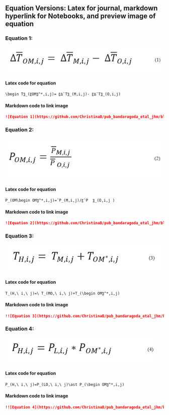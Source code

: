 ## Equation Versions: Latex for journal, markdown hyperlink for Notebooks, and preview image of equation

### Equation 1: 
![Equation 1](https://github.com/ChristinaB/pub_bandaragoda_etal_jhm/blob/master/images/Equation1.png)

#### Latex code for equation
```markdown
\begin T〗_(〖OM〗^*,i,j)= 〖∆¯T〗_(M,i,j)- 〖∆¯T〗_(O,i,j)  
```
#### Markdown code to link image
```markdown
![Equation 1](https://github.com/ChristinaB/pub_bandaragoda_etal_jhm/blob/master/images/Equation1.png)
```

### Equation 2: 
![Equation 2](https://github.com/ChristinaB/pub_bandaragoda_etal_jhm/blob/master/images/Equation2.png)

#### Latex code for equation
```markdown
P_(OM\begin OM〗^*,i,j)=¯P_(M,i,j)/〖¯P  〗_(O,i,j )    
```
#### Markdown code to link image
```markdown
![Equation 2](https://github.com/ChristinaB/pub_bandaragoda_etal_jhm/blob/master/images/Equation2.png)
```
### Equation 3: 
![Equation 3](https://github.com/ChristinaB/pub_bandaragoda_etal_jhm/blob/master/images/Equation3.png)

#### Latex code for equation
```markdown
T_(H,\ i,\ j)=\ T_(MO,\ i,\ j)+T_(\begin OM〗^*,i,j)  
```
#### Markdown code to link image
```markdown
!![Equation 3](https://github.com/ChristinaB/pub_bandaragoda_etal_jhm/blob/master/images/Equation3.png)
```
 
### Equation 4: 
![Equation 4](https://github.com/ChristinaB/pub_bandaragoda_etal_jhm/blob/master/images/Equation4.png)

#### Latex code for equation
```markdown
P_(H,\ i,\ j)=P_(LO,\ i,\ j)\ast P_(\begin OM〗^*,i,j)  
```
#### Markdown code to link image
```markdown
!![Equation 4](https://github.com/ChristinaB/pub_bandaragoda_etal_jhm/blob/master/images/Equation4.png)
```

